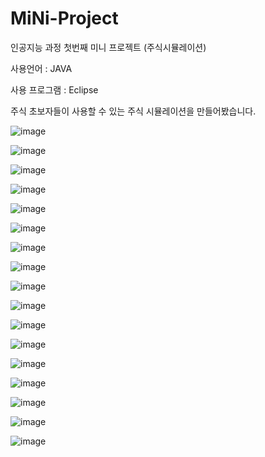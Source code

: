 # MiNi-Project
인공지능 과정 첫번째 미니 프로젝트 (주식시뮬레이션)

사용언어 : JAVA

사용 프로그램 : Eclipse

주식 초보자들이 사용할 수 있는 주식 시뮬레이션을 만들어봤습니다.

![image](https://user-images.githubusercontent.com/68700046/122158724-16f64d00-cea8-11eb-9ae6-4b388713b27e.png)

![image](https://user-images.githubusercontent.com/68700046/122158735-1a89d400-cea8-11eb-8385-61f041e422c5.png)

![image](https://user-images.githubusercontent.com/68700046/122158743-1d84c480-cea8-11eb-804b-5543306d2585.png)

![image](https://user-images.githubusercontent.com/68700046/122158760-237aa580-cea8-11eb-91ae-dc8e7f7fa556.png)

![image](https://user-images.githubusercontent.com/68700046/122158772-26759600-cea8-11eb-8ab0-0317450d3c5a.png)

![image](https://user-images.githubusercontent.com/68700046/122158785-2bd2e080-cea8-11eb-8f43-36c748547a2f.png)

![image](https://user-images.githubusercontent.com/68700046/122158790-2ecdd100-cea8-11eb-8698-c94486bcaf60.png)

![image](https://user-images.githubusercontent.com/68700046/122158802-32615800-cea8-11eb-8852-242bb02915a1.png)

![image](https://user-images.githubusercontent.com/68700046/122158821-368d7580-cea8-11eb-8c1e-38c9f03cf127.png)

![image](https://user-images.githubusercontent.com/68700046/122158929-6b013180-cea8-11eb-9761-ab3e4f7865d7.png)

![image](https://user-images.githubusercontent.com/68700046/122158935-6e94b880-cea8-11eb-9db2-b9681da99e57.png)

![image](https://user-images.githubusercontent.com/68700046/122158941-718fa900-cea8-11eb-95cf-8059f58d82be.png)

![image](https://user-images.githubusercontent.com/68700046/122158943-73f20300-cea8-11eb-8f37-b1fe3c31448a.png)

![image](https://user-images.githubusercontent.com/68700046/122159093-badff880-cea8-11eb-879a-9b729e033d08.png)

![image](https://user-images.githubusercontent.com/68700046/122159102-be737f80-cea8-11eb-9c7d-89310d2adc44.png)

![image](https://user-images.githubusercontent.com/68700046/122159110-c0d5d980-cea8-11eb-99fc-443bacc19603.png)

![image](https://user-images.githubusercontent.com/68700046/122159117-c3d0ca00-cea8-11eb-81d6-0eae6c78d680.png)





